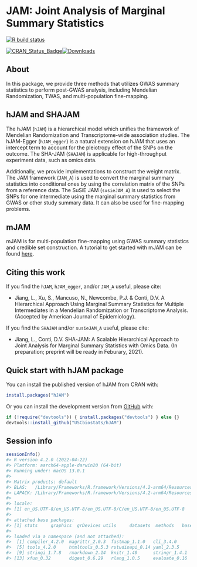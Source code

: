 
<!-- README.md is generated from README.Rmd. Please edit that file -->

# JAM: Joint Analysis of Marginal Summary Statistics

<!-- badges: start -->

[![R build
status](https://github.com/lailylajiang/hJAM/workflows/R-CMD-check/badge.svg)](https://github.com/lailylajiang/hJAM)
<!-- badges: end -->

<!-- CRAN badges: start -->

[![CRAN_Status_Badge](http://www.r-pkg.org/badges/version/hJAM)](https://CRAN.R-project.org/package=hJAM)[![Downloads](http://cranlogs.r-pkg.org/badges/grand-total/hJAM)](https://CRAN.R-project.org/package=hJAM)
<!-- CRAN badges: end -->

## About

In this package, we provide three methods that utilizes GWAS summary
statistics to perform post-GWAS analysis, including Mendelian
Randomization, TWAS, and multi-population fine-mapping.

## hJAM and SHAJAM

The hJAM (`hJAM`) is a hierarchical model which unifies the framework of
Mendelian Randomization and Transcriptome-wide association studies. The
hJAM-Egger (`hJAM_egger`) is a natural extension on hJAM that uses an
intercept term to account for the pleiotropy effect of the SNPs on the
outcome. The SHA-JAM (`SHAJAM`) is applicable for high-throughput
experiment data, such as omics data.

Additionally, we provide implementations to construct the weight matrix.
The JAM framework (`JAM_A`) is used to convert the marginal summary
statistics into conditional ones by using the correlation matrix of the
SNPs from a reference data. The SuSiE JAM (`susieJAM_A`) is used to
select the SNPs for one intermediate using the marginal summary
statistics from GWAS or other study summary data. It can also be used
for fine-mapping problems.

## mJAM

mJAM is for multi-population fine-mapping using GWAS summary statistics
and credible set construction. A tutorial to get started with mJAM can
be found [here](https://jiayi-s.github.io/more_on_mJAM/).

## Citing this work

If you find the `hJAM`, `hJAM_egger`, and/or `JAM_A` useful, please
cite:

- Jiang, L., Xu, S., Mancuso, N., Newcombe, P.J. & Conti, D.V. A
  Hierarchical Approach Using Marginal Summary Statistics for Multiple
  Intermediates in a Mendelian Randomization or Transcriptome Analysis.
  (Accepted by American Journal of Epidemiology).

If you find the `SHAJAM` and/or `susieJAM_A` useful, please cite:

- Jiang, L., Conti, D.V. SHA-JAM: A Scalable Hierarchical Approach to
  Joint Analysis for Marginal Summary Statistics with Omics Data. (In
  preparation; preprint will be ready in Feburary, 2021).

## Quick start with hJAM package

You can install the published version of hJAM from CRAN with:

``` r
install.packages("hJAM")
```

Or you can install the development version from
[GitHub](https://github.com/USCbiostats/hJAM) with:

``` r
if (!require("devtools")) { install.packages("devtools") } else {}
devtools::install_github("USCbiostats/hJAM")
```

## Session info

``` r
sessionInfo()
#> R version 4.2.0 (2022-04-22)
#> Platform: aarch64-apple-darwin20 (64-bit)
#> Running under: macOS 13.0.1
#> 
#> Matrix products: default
#> BLAS:   /Library/Frameworks/R.framework/Versions/4.2-arm64/Resources/lib/libRblas.0.dylib
#> LAPACK: /Library/Frameworks/R.framework/Versions/4.2-arm64/Resources/lib/libRlapack.dylib
#> 
#> locale:
#> [1] en_US.UTF-8/en_US.UTF-8/en_US.UTF-8/C/en_US.UTF-8/en_US.UTF-8
#> 
#> attached base packages:
#> [1] stats     graphics  grDevices utils     datasets  methods   base     
#> 
#> loaded via a namespace (and not attached):
#>  [1] compiler_4.2.0  magrittr_2.0.3  fastmap_1.1.0   cli_3.4.0      
#>  [5] tools_4.2.0     htmltools_0.5.3 rstudioapi_0.14 yaml_2.3.5     
#>  [9] stringi_1.7.8   rmarkdown_2.14  knitr_1.40      stringr_1.4.1  
#> [13] xfun_0.32       digest_0.6.29   rlang_1.0.5     evaluate_0.16
```
